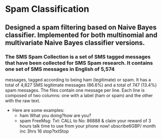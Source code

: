 # Spam Classification
## Designed a spam filtering based on Naive Bayes classifier. Implemented for both multinomial and multivariate Naive Bayes classifier versions.

### The SMS Spam Collection is a set of SMS tagged messages that have been collected for SMS Spam research. It contains one set of SMS messages in English of 5,574
messages, tagged according to being ham (legitimate) or spam. It has a total of 4,827 SMS legitimate messages (86.6%) and a total of 747 (13.4%) spam
messages. The files contain one message per line. Each line is composed of two columns: one with a label (ham or spam) and the other with the raw text.
- Here are some examples:
  - ham What you doing?how are you?
  - spam FreeMsg: Txt: CALL to No: 86888 & claim your reward of 3 hours talk time to use from your phone now! ubscribe6GBP/ month inc 3hrs 16 stop?txtStop
